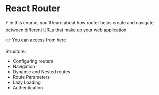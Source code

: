 # React Router

⚡ In this course, you'll learn about how router helps create and navigate between different URLs that make up your web application

👉 [You can access from here](https://youtube.com/playlist?list=PLC3y8-rFHvwjkxt8TOteFdT_YmzwpBlrG)

Structure:
- Configuring routers
- Navigation
- Dynamic and Nested routes
- Route Parameters
- Lazy Loading
- Authentication

